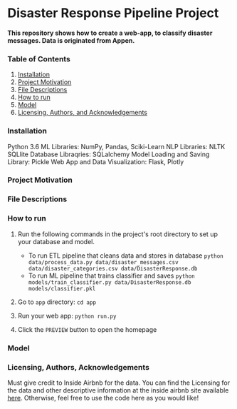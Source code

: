 # Disaster Response Pipeline Project
**This repository shows how to create a web-app, to classify disaster messages.
Data is originated from Appen.**

### Table of Contents

1. [Installation](#installation)
2. [Project Motivation](#motivation)
3. [File Descriptions](#files)
4. [How to run](#results)
5. [Model](#model)
6. [Licensing, Authors, and Acknowledgements](#licensing)

### Installation <a name="installation"></a>
Python 3.6
ML Libraries: NumPy, Pandas, Sciki-Learn
NLP Libraries: NLTK
SQLlite Database Libraqries: SQLalchemy
Model Loading and Saving Library: Pickle
Web App and Data Visualization: Flask, Plotly


### Project Motivation<a name="motivation"></a>



### File Descriptions <a name="files"></a>

### How to run

1. Run the following commands in the project's root directory to set up your database and model.

    - To run ETL pipeline that cleans data and stores in database
        `python data/process_data.py data/disaster_messages.csv data/disaster_categories.csv data/DisasterResponse.db`
    - To run ML pipeline that trains classifier and saves
        `python models/train_classifier.py data/DisasterResponse.db models/classifier.pkl`

2. Go to `app` directory: `cd app`

3. Run your web app: `python run.py`

4. Click the `PREVIEW` button to open the homepage

### Model




### Licensing, Authors, Acknowledgements<a name="licensing"></a>

Must give credit to Inside Airbnb for the data.  You can find the Licensing for the data and other descriptive information at the inside airbnb site available [here](http://insideairbnb.com/get-the-data.html).  Otherwise, feel free to use the code here as you would like! 

